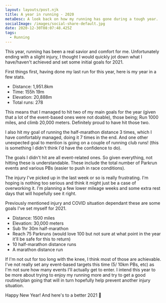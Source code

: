 ```yaml
---
layout: layouts/post.njk
title: A year in running - 2020
metaDesc: A look back on how my running has gone during a tough year.
socialImage: /images/social-share-default.jpg
date: 2020-12-30T08:07:48.425Z
tags:
  - Running
---
```

This year, running has been a real savior and comfort for me. Unfortunately ending with a slight injury, I thought I would quickly jot down what I have/haven't achieved and set some initial goals for 2021.

First things first, having done my last run for this year, here is my year in a few stats.

* Distance: 1,951.8km
* Time: 155h 19m
* Elevation: 20,888m
* Total runs: 278

This means that I managed to hit two of my main goals for the year (given that a lot of the event-based ones were not doable), those being; Run 1000 miles, and climb 20,000 meters. Definitely proud to have hit those two.

I also hit my goal of running the half-marathon distance 3 times, which I have comfortably managed, doing it 7 times in the end. And one other unexpected goal to mention is going on a couple of running club runs! (this is something I didn't think I'd have the confidence to do).

The goals I didn't hit are all event-related ones. So given everything, not hitting these is understandable. These include the total number of Parkrun events and various PBs (easier to push in race conditions).

The injury I've picked up in the last week or so is really frustrating. I'm hoping is nothing too serious and think it might just be a case of overworking it. I'm planning a few lower mileage weeks and some extra rest days that will hopefully see it right.

Previously mentioned injury and COVID situation dependant these are some goals I've set myself for 2021.

* Distance: 1500 miles
* Elevation: 30,000 meters
* Sub 1hr 30m half-marathon
* Reach 75 Parkruns (would love 100 but not sure at what point in the year it'll be safe for this to return)
* 10 half-marathon distance runs
* A marathon distance run

If I'm not out for too long with the knee, I think most of those are achievable. I've not really set any event-based targets this time (5/ 10km PBs, etc) as I'm not sure how many events I'll actually get to enter. I intend this year to be more about trying to enjoy my running more and try to get a good routine/plan going that will in turn hopefully help prevent another injury situation.

Happy New Year! And here's to a better 2021 🤞
